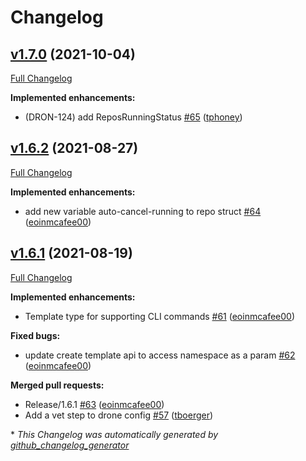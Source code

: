 # Changelog

## [v1.7.0](https://github.com/drone/drone-go/tree/v1.7.0) (2021-10-04)

[Full Changelog](https://github.com/drone/drone-go/compare/v1.6.2...v1.7.0)

**Implemented enhancements:**

- \(DRON-124\) add ReposRunningStatus [\#65](https://github.com/drone/drone-go/pull/65) ([tphoney](https://github.com/tphoney))

## [v1.6.2](https://github.com/drone/drone-go/tree/v1.6.2) (2021-08-27)

[Full Changelog](https://github.com/drone/drone-go/compare/v1.6.1...v1.6.2)

**Implemented enhancements:**

- add new variable auto-cancel-running to repo struct [\#64](https://github.com/drone/drone-go/pull/64) ([eoinmcafee00](https://github.com/eoinmcafee00))

## [v1.6.1](https://github.com/drone/drone-go/tree/v1.6.1) (2021-08-19)

[Full Changelog](https://github.com/drone/drone-go/compare/v1.6.0...v1.6.1)

**Implemented enhancements:**

- Template type for supporting CLI commands [\#61](https://github.com/drone/drone-go/pull/61) ([eoinmcafee00](https://github.com/eoinmcafee00))

**Fixed bugs:**

- update create template api to access namespace as a param [\#62](https://github.com/drone/drone-go/pull/62) ([eoinmcafee00](https://github.com/eoinmcafee00))

**Merged pull requests:**

- Release/1.6.1 [\#63](https://github.com/drone/drone-go/pull/63) ([eoinmcafee00](https://github.com/eoinmcafee00))
- Add a vet step to drone config [\#57](https://github.com/drone/drone-go/pull/57) ([tboerger](https://github.com/tboerger))



\* *This Changelog was automatically generated by [github_changelog_generator](https://github.com/github-changelog-generator/github-changelog-generator)*
